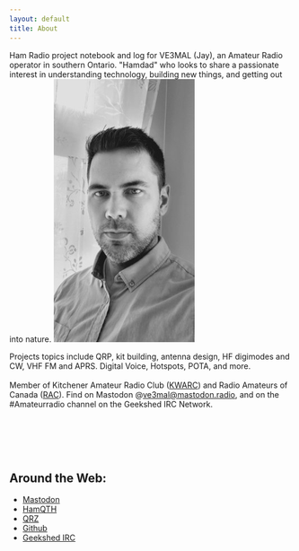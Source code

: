 ```yaml
---
layout: default
title: About
---
```


Ham Radio project notebook and log for VE3MAL (Jay),
an Amateur Radio operator in southern Ontario. "Hamdad" who
looks to share a passionate interest in understanding technology, building new things, and getting out into
nature.
![jason's profile picture](assets/images/Profile_s.jpg)


Projects topics include QRP, kit building, antenna design, HF digimodes and CW, VHF FM and APRS. Digital Voice, Hotspots, POTA, and more.
<br><br>
Member of Kitchener Amateur Radio Club ([KWARC](http://www.kwarc.org/)) and 
Radio Amateurs of Canada ([RAC](https://www.rac.ca/)). 
Find on Mastodon @ve3mal@mastodon.radio, and on the #Amateurradio channel on 
the Geekshed IRC Network.

<br><br>
<br><br>

## Around the Web:
* [Mastodon](https://mastodon.radio/@ve3mal)
* [HamQTH](https://www.hamqth.com/ve3mal)
* [QRZ](https://www.qrz.com/db/VE3MAL)
* [Github](https://github.com/JasonLocklin)
* [Geekshed IRC](https://kiwiirc.com/client/irc.geekshed.net/#amateurradio)

<br><br>
<br><br>
<br><br>
